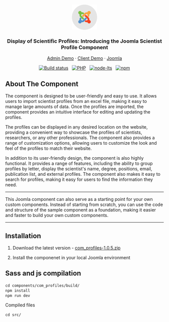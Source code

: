 
<div align="center">
  <a href="#">
    <img src="readme/logo-joomla.png" alt="Logo" width="80" height="80">
  </a>

  <h3 align="center">Display of Scientific Profiles: Introducing the Joomla Scientist Profile Component</h3>

  <p align="center">
    <a href="#">Admin Demo</a>
    ·
		 <a href="#">Client Demo</a>
    ·
    <a href="https://www.joomla.org/">Joomla</a>
  </p>

[![Build status](https://img.shields.io/badge/Joomla-v3.0-green)](https://ci.appveyor.com/project/release-joomla/joomla-cms) &nbsp; [![PHP](https://img.shields.io/badge/PHP-V7.4.1-green)](https://www.php.net/) &nbsp; [![node-lts](https://img.shields.io/badge/Node-V16.13-green)](https://nodejs.org/en/) &nbsp; [![npm](https://img.shields.io/badge/npm-v8.19.2-green)](https://nodejs.org/en/)

</div>

## About The Component

The component is designed to be user-friendly and easy to use. It allows users to import scientist profiles from an excel file, making it easy to manage large amounts of data. Once the profiles are imported, the component provides an intuitive interface for editing and updating the profiles.

The profiles can be displayed in any desired location on the website, providing a convenient way to showcase the profiles of scientists, researchers, or any other professionals. The component also provides a range of customization options, allowing users to customize the look and feel of the profiles to match their website.

In addition to its user-friendly design, the component is also highly functional. It provides a range of features, including the ability to group profiles by letter, display the scientist's name, degree, positions, email, publication list, and external profiles. The component also makes it easy to search for profiles, making it easy for users to find the information they need.

<hr>
This Joomla component can also serve as a starting point for your own custom components. Instead of starting from scratch, you can use the code and structure of the sample component as a foundation, making it easier and faster to build your own custom components.
<hr>

<!-- INSTALLATION -->
## Installation

1. Download the latest version - [com_profiles-1.0.5.zip](https://plycneris.com/updates/joomla/com_profiles/com_profiles-1.0.5.zip)

2. Install the componenet in your local Joomla environment


## Sass and js compilation

```
cd components/com_profiles/build/
npm install 
npm run dev
```
Compiled files
```
cd src/
```


